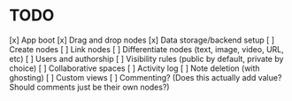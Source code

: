 # TODO

[x] App boot
[x] Drag and drop nodes
[x] Data storage/backend setup
[ ] Create nodes
[ ] Link nodes
[ ] Differentiate nodes (text, image, video, URL, etc)
[ ] Users and authorship
[ ] Visibility rules (public by default, private by choice)
[ ] Collaborative spaces
[ ] Activity log
[ ] Note deletion (with ghosting)
[ ] Custom views
[ ] Commenting? (Does this actually add value? Should comments just be their own nodes?)